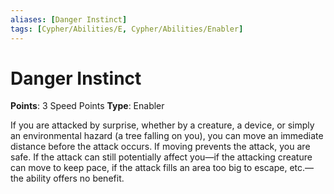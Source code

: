 ```yaml
---
aliases: [Danger Instinct]
tags: [Cypher/Abilities/E, Cypher/Abilities/Enabler]
---
```


# Danger Instinct

**Points**: 3 Speed Points
**Type**: Enabler

If you are attacked by surprise, whether by a creature, a device, or simply an environmental hazard (a tree falling on you), you can move an immediate distance before the attack occurs. If moving prevents the attack, you are safe. If the attack can still potentially affect you—if the attacking creature can move to keep pace, if the attack fills an area too big to escape, etc.—the ability offers no benefit.
